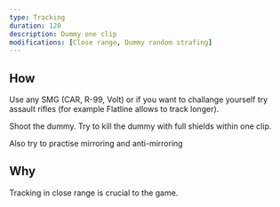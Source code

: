 ```yaml
---
type: Tracking
duration: 120
description: Dummy one clip
modifications: [Close range, Dummy random strafing]
---
```


## How

Use any SMG (CAR, R-99, Volt) or if you want to challange yourself try assault rifles (for example Flatline allows to track longer).

Shoot the dummy. Try to kill the dummy with full shields within one clip.

Also try to practise mirroring and anti-mirroring

## Why

Tracking in close range is crucial to the game.
